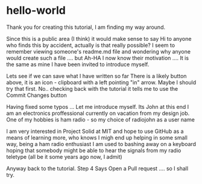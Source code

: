 # hello-world
Thank you for creating this tutorial, I am finding my way around.

Since this is a public area (I think) it would make sense to say Hi to anyone who finds this by accident,
actually is that really possible? I seem to remember viewing someone's readme.md file and wondering why anyone
would create such a file .... but Ah-HA I now know their motivation ....
It is the same as mine I have been invited to introduce myself.

Lets see if we can save what I have written so far
There is a likely button above, it is an icon - clipboard with a left pointing "in" arrow.
Maybe I should try that first.  No.. checking back with the tutorial it tells me to use the Commit Changes button

Having fixed some typos ...
Let me introduce myself. Its John at this end I am an electronics proffessional currently on vacation from my design job. One of my hobbies is ham radio - so my choice of radiojohn as a user name

I am very interested in Project Solid at MIT and hope to use GitHub as a means of learning more, who knows I migh end up helping in some small way, being a ham radio enthusiast I am used to bashing away on a keyboard hoping that somebody might be able to hear the signals from my radio teletype (all be it some years ago now, I admit)

Anyway back to the tutorial.
Step 4
Says Open a Pull request .... so I shall try.
